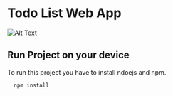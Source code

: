 # Todo List Web App

![Alt Text](https://media.giphy.com/media/5UOZPqTDnx0dPXc6Yu/giphy.gif)


## Run Project on your device

To run this project you have to install ndoejs and npm.

```bash
  npm install
```




